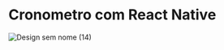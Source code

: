 ﻿# Cronometro com React Native
 
![Design sem nome (14)](https://user-images.githubusercontent.com/85812823/194643963-f86abb69-e8fe-45a4-a64e-7e0a4d43bb12.png)
